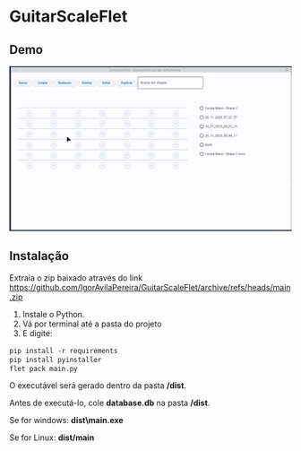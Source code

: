 # GuitarScaleFlet

## Demo

![](demo.gif)

## Instalação

Extraia o zip baixado através do link https://github.com/IgorAvilaPereira/GuitarScaleFlet/archive/refs/heads/main.zip
<!--
2) Cole database.db na pasta **/dist**. 
3) O executável está na pasta **/dist**. 
4) Execute o arquivo executável clicando 2x. 
-->

<!-- ## Gere um executável:-->

1) Instale o Python.
2) Vá por terminal até a pasta do projeto
3) E digite:

```
pip install -r requirements
pip install pyinstaller
flet pack main.py
```
O executável será gerado dentro da pasta **/dist**.

Antes de executá-lo, cole **database.db** na pasta **/dist**. 

Se for windows: **dist\main.exe**

Se for Linux: **dist/main**
